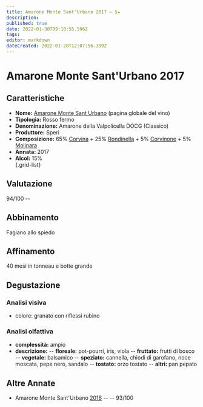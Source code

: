 ```yaml
---
title: Amarone Monte Sant'Urbano 2017 – 5★
description: 
published: true
date: 2022-01-30T09:10:55.596Z
tags: 
editor: markdown
dateCreated: 2022-01-28T12:07:56.399Z
---
```


<div class="annata">
  
# Amarone Monte Sant'Urbano 2017


## Caratteristiche
- **Nome:** <span class="nome">[Amarone Monte Sant Urbano](/vini/Italia/Veneto/Speri/Amarone-Monte-Sant-Urbano/scheda-globale)</span> (pagina globale del vino) 
- **Tipologia:** Rosso fermo
- **Denominazione:** <span class="denominazione">Amarone della Valpolicella DOCG (Classico)</span> 
- **Produttore:** <span class="cantina">Speri</span> 
- **Composizione:** <span class="vitigno">65% [Corvina](/vitigni/Italia/bacca-nera/corvina) + 25% [Rondinella](/vitigni/Italia/bacca-nera/rondinella) + 5% [Corvinone](/vitigni/Italia/bacca-nera/corvinone) + 5% [Molinara](/vitigni/Italia/bacca-nera/molinara)</span>
- **Annata:** <span class="annocorrente">2017</span>
- **Alcol:** 15%  
{.grid-list}

## Valutazione

<span class="punteggio">94/100</span> -- <span class="valutazione"><span class="star-5"></span></span>

## Abbinamento
Fagiano allo spiedo

## Affinamento
40 mesi in tonneau e botte grande

## Degustazione

### Analisi visiva
- colore: granato con riflessi rubino

### Analisi olfattiva
<div class="vini vini-2017" id="Amarone-Monte-Sant-Urbano"></div>
<div class="olfattiva-testo">
    
- **complessità:**  <span class="complessitaVino">ampio</span>
- **descrizione:** 
  -- **<span class="florealeInput">floreale</span>:** pot-pourri, iris, viola
  -- **<span class="fruttatoInput">fruttato</span>:** frutti di bosco
  -- **<span class="vegetaleInput">vegetale</span>:** balsamico
  -- **<span class="speziatoInput">speziato</span>:** cannella, chiodi di garofano, noce moscata, pepe nero, sandalo
  -- **<span class="tostatoInput">tostato</span>:** orzo tostato
  -- **<span class="altriInput">altri</span>:** pan pepato

</div>

## Altre Annate
- Amarone Monte Sant'Urbano [2016](/vini/Italia/Veneto/Speri/Amarone-Monte-Sant-Urbano/2016) -- <span class="star-5"></span> -- 93/100
  
</div>

